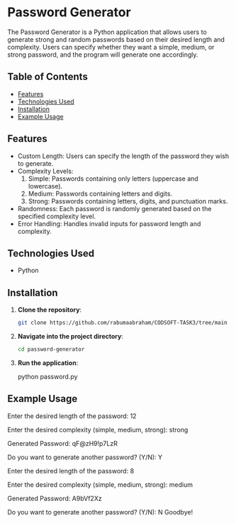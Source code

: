 # Password Generator

The Password Generator is a Python application that allows users to generate strong and random passwords based on their desired length and complexity. Users can specify whether they want a simple, medium, or strong password, and the program will generate one accordingly.

## Table of Contents

- [Features](#features)
- [Technologies Used](#technologies-used)
- [Installation](#installation)
- [Example Usage](#example-usage)

## Features

- Custom Length: Users can specify the length of the password they wish to generate.
- Complexity Levels:
  1. Simple: Passwords containing only letters (uppercase and lowercase).
  2. Medium: Passwords containing letters and digits.
  3. Strong: Passwords containing letters, digits, and punctuation marks.
- Randomness: Each password is randomly generated based on the specified complexity level.
- Error Handling: Handles invalid inputs for password length and complexity.

## Technologies Used

- Python

## Installation

1. **Clone the repository**:

    ```bash
    git clone https://github.com/rabumaabraham/CODSOFT-TASK3/tree/main
    ```

2. **Navigate into the project directory**:

    ```bash
    cd password-generator
    ```

3. **Run the application**:

    python password.py


## Example Usage

Enter the desired length of the password: 12

Enter the desired complexity (simple, medium, strong): strong

Generated Password: qF@zH9!p7LzR

Do you want to generate another password? (Y/N): Y

Enter the desired length of the password: 8

Enter the desired complexity (simple, medium, strong): medium

Generated Password: A9bVf2Xz

Do you want to generate another password? (Y/N): N
Goodbye!
